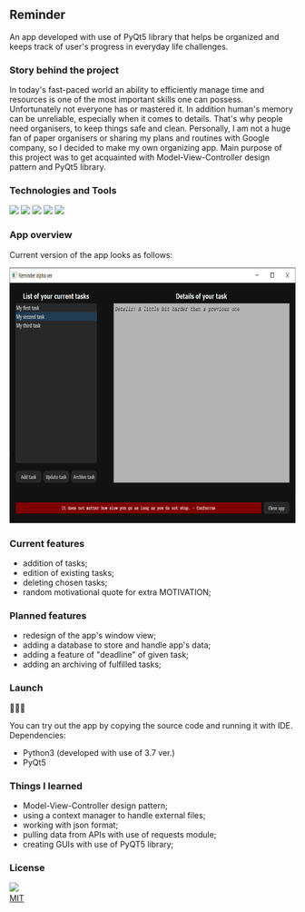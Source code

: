 ## Reminder
An app developed with use of PyQt5 library that helps be organized and keeps track of user's progress in everyday life challenges. 
### Story behind the project
In today's fast-paced world an ability to efficiently manage time and resources is one of the most important skills one can possess. Unfortunately not everyone has or mastered it. In addition human's memory can be unreliable, especially when it comes to details. That's why people need organisers, to keep things safe and clean. Personally, I am not a huge fan of paper organisers or sharing my plans and routines with Google company, so I decided to make my own organizing app. Main purpose of this project was to get acquainted with Model-View-Controller design pattern and PyQt5 library.

### Technologies and Tools
![](https://img.shields.io/badge/OS-Windows_10-informational?style=flat-square&logo=Windows&logoColor=white&color=red)
![](https://img.shields.io/badge/Python-3.7-informational?style=flat-square&logo=Python&logoColor=white&color=critical)
![](https://img.shields.io/badge/Qt-v5.0-informational?style=flat-square&logo=qt&logoColor=white&color=#41CD52)
![](https://img.shields.io/badge/Database-SQLite-informational?style=flat-square&logo=sqlite&logoColor=white&color=blue)
![](https://img.shields.io/badge/IDE-PyCharm-informational?style=flat-square&logo=Pycharm&logoColor=white&color=green)

### App overview
Current version of the app looks as follows:

<img src="https://github.com/Daemiac/Reminder/blob/main/images/reminder_app.png" width="750" height="450">

### Current features
- addition of tasks;
- edition of existing tasks;
- deleting chosen tasks;
- random motivational quote for extra MOTIVATION;

### Planned features
- redesign of the app's window view;
- adding a database to store and handle app's data;
- adding a feature of "deadline" of given task;
- adding an archiving of fulfilled tasks;

### Launch
🚧🚧🚧

You can try out the app by copying the source code and running it with IDE.
Dependencies:
- Python3 (developed with use of 3.7 ver.)
- PyQt5

### Things I learned
- Model-View-Controller design pattern;
- using a context manager to handle external files;
- working with json format;
- pulling data from APIs with use of requests module;
- creating GUIs with use of PyQT5 library;

### License
![](https://img.shields.io/badge/License-MIT-informational?style=flat-square&logo=<>&logoColor=white&color=yellow)<br>
[MIT](https://choosealicense.com/licenses/mit/)
